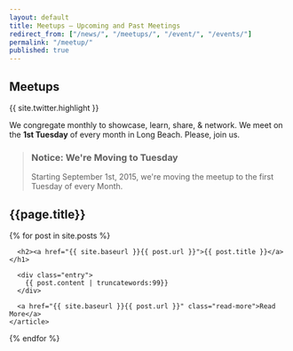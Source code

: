 ```yaml
---
layout: default
title: Meetups – Upcoming and Past Meetings
redirect_from: ["/news/", "/meetups/", "/event/", "/events/"]
permalink: "/meetup/"
published: true
---
```


<div class="info">

<h2>Meetups</h2>
<div class="twitter-embedded">{{ site.twitter.highlight }}</div></div>
<p>We congregate monthly to showcase, learn, share, & network. We meet on the <strong>1st Tuesday</strong> of every month in Long Beach. Please, join us.</p>

<blockquote>
<h3>Notice: We're Moving to Tuesday</h3>
<p>Starting September 1st, 2015, we're moving the meetup to the first Tuesday of every Month.</p>
</blockquote>

<h2>{{page.title}}</h2>
<div class="posts">
  {% for post in site.posts %}
    <article class="post">

      <h2><a href="{{ site.baseurl }}{{ post.url }}">{{ post.title }}</a></h1>

      <div class="entry">
        {{ post.content | truncatewords:99}}
      </div>

      <a href="{{ site.baseurl }}{{ post.url }}" class="read-more">Read More</a>
    </article>
  {% endfor %}
</div>
<script async src="//platform.twitter.com/widgets.js" charset="utf-8"></script>

